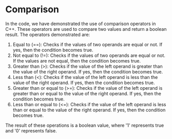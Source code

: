 # Comparison

In the code, we have demonstrated the use of comparison operators in C++. These operators are used to compare two values and return a boolean result. The operators demonstrated are:

1. Equal to (==): Checks if the values of two operands are equal or not. If yes, then the condition becomes true.
2. Not equal to (!=): Checks if the values of two operands are equal or not. If the values are not equal, then the condition becomes true.
3. Greater than (>): Checks if the value of the left operand is greater than the value of the right operand. If yes, then the condition becomes true.
4. Less than (<): Checks if the value of the left operand is less than the value of the right operand. If yes, then the condition becomes true.
5. Greater than or equal to (>=): Checks if the value of the left operand is greater than or equal to the value of the right operand. If yes, then the condition becomes true.
6. Less than or equal to (<=): Checks if the value of the left operand is less than or equal to the value of the right operand. If yes, then the condition becomes true.

The result of these operations is a boolean value, where '1' represents true and '0' represents false.
